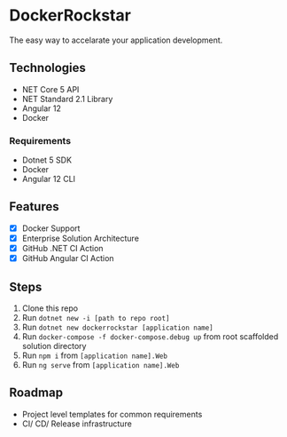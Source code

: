 # DockerRockstar

The easy way to accelarate your application development.

## Technologies

- NET Core 5 API
- NET Standard 2.1 Library
- Angular 12
- Docker

### Requirements

- Dotnet 5 SDK
- Docker
- Angular 12 CLI

## Features

- [x] Docker Support 
- [x] Enterprise Solution Architecture
- [x] GitHub .NET CI Action
- [x] GitHub Angular CI Action

## Steps

1. Clone this repo
2. Run `dotnet new -i [path to repo root]`
3. Run `dotnet new dockerrockstar [application name]`
4. Run `docker-compose -f docker-compose.debug up` from root scaffolded solution directory
5. Run `npm i` from `[application name].Web`
6. Run `ng serve` from `[application name].Web`

## Roadmap

- Project level templates for common requirements
- CI/ CD/ Release infrastructure 